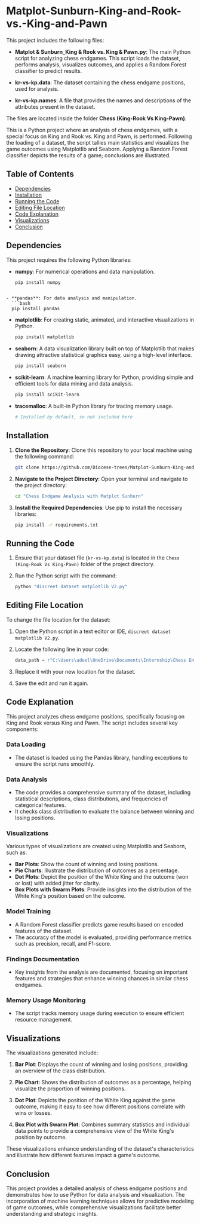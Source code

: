 # Matplot-Sunburn-King-and-Rook-vs.-King-and-Pawn

This project includes the following files:

- **Matplot & Sunburn_King & Rook vs. King & Pawn.py**: The main Python script for analyzing chess endgames. This script loads the dataset, performs analysis, visualizes outcomes, and applies a Random Forest classifier to predict results.

- **kr-vs-kp.data**: The dataset containing the chess endgame positions, used for analysis.

- **kr-vs-kp.names**: A file that provides the names and descriptions of the attributes present in the dataset.

The files are located inside the folder **Chess (King-Rook Vs King-Pawn)**.

This is a Python project where an analysis of chess endgames, with a special focus on King and Rook vs. King and Pawn, is performed. Following the loading of a dataset, the script tallies main statistics and visualizes the game outcomes using Matplotlib and Seaborn. Applying a Random Forest classifier depicts the results of a game; conclusions are illustrated.

## Table of Contents
- [Dependencies](#dependencies)
- [Installation](#installation)
- [Running the Code](#running-the-code)
- [Editing File Location](#editing-file-location)
- [Code Explanation](#code-explanation)
- [Visualizations](#visualizations)
- [Conclusion](#conclusion)

## Dependencies

This project requires the following Python libraries:

- **numpy**: For numerical operations and data manipulation.
  ```bash
  pip install numpy
```

- **pandas**: For data analysis and manipulation.
  ```bash
  pip install pandas
  ```

- **matplotlib**: For creating static, animated, and interactive visualizations in Python.
  ```bash
  pip install matplotlib
  ```

- **seaborn**: A data visualization library built on top of Matplotlib that makes drawing attractive statistical graphics easy, using a high-level interface.
  ```bash
  pip install seaborn
  ```

- **scikit-learn**: A machine learning library for Python, providing simple and efficient tools for data mining and data analysis.
  ```bash
  pip install scikit-learn
  ```

- **tracemalloc**: A built-in Python library for tracing memory usage.
  ```bash
  # Installed by default, so not included here
  ```

## Installation

1. **Clone the Repository**: 
   Clone this repository to your local machine using the following command:
   ```bash
   git clone https://github.com/Diocese-trees/Matplot-Sunburn-King-and-Rook-vs.-King-and-Pawn-
   ```

2. **Navigate to the Project Directory**: 
   Open your terminal and navigate to the project directory:
   ```bash
   cd "Chess Endgame Analysis with Matplot Sunburn"
   ```

3. **Install the Required Dependencies**: 
   Use pip to install the necessary libraries:
   ```bash
   pip install -r requirements.txt
   ```

## Running the Code

1. Ensure that your dataset file (`kr-vs-kp.data`) is located in the `Chess (King-Rook Vs King-Pawn)` folder of the project directory.

2. Run the Python script with the command:
   ```bash
   python "discreet dataset matplotlib V2.py"
   ```

## Editing File Location

To change the file location for the dataset:

1. Open the Python script in a text editor or IDE, `discreet dataset matplotlib V2.py`.

2. Locate the following line in your code:
   ```python
   data_path = r"C:\Users\adeel\OneDrive\Documents\Internship\Chess Endgame Analysis with Matplot Sunburn\Chess (King-Rook Vs King-Pawn)"
   ```

3. Replace it with your new location for the dataset.

4. Save the edit and run it again.

## Code Explanation

This project analyzes chess endgame positions, specifically focusing on King and Rook versus King and Pawn. The script includes several key components:

### Data Loading
- The dataset is loaded using the Pandas library, handling exceptions to ensure the script runs smoothly.

### Data Analysis
- The code provides a comprehensive summary of the dataset, including statistical descriptions, class distributions, and frequencies of categorical features.
- It checks class distribution to evaluate the balance between winning and losing positions.

### Visualizations
Various types of visualizations are created using Matplotlib and Seaborn, such as:
- **Bar Plots**: Show the count of winning and losing positions.
- **Pie Charts**: Illustrate the distribution of outcomes as a percentage.
- **Dot Plots**: Depict the position of the White King and the outcome (won or lost) with added jitter for clarity.
- **Box Plots with Swarm Plots**: Provide insights into the distribution of the White King's position based on the outcome.

### Model Training
- A Random Forest classifier predicts game results based on encoded features of the dataset.
- The accuracy of the model is evaluated, providing performance metrics such as precision, recall, and F1-score.

### Findings Documentation
- Key insights from the analysis are documented, focusing on important features and strategies that enhance winning chances in similar chess endgames.

### Memory Usage Monitoring
- The script tracks memory usage during execution to ensure efficient resource management.

## Visualizations

The visualizations generated include:

1. **Bar Plot**: Displays the count of winning and losing positions, providing an overview of the class distribution.
   
2. **Pie Chart**: Shows the distribution of outcomes as a percentage, helping visualize the proportion of winning positions.
   
3. **Dot Plot**: Depicts the position of the White King against the game outcome, making it easy to see how different positions correlate with wins or losses.
   
4. **Box Plot with Swarm Plot**: Combines summary statistics and individual data points to provide a comprehensive view of the White King's position by outcome.

These visualizations enhance understanding of the dataset's characteristics and illustrate how different features impact a game's outcome.

## Conclusion

This project provides a detailed analysis of chess endgame positions and demonstrates how to use Python for data analysis and visualization. The incorporation of machine learning techniques allows for predictive modeling of game outcomes, while comprehensive visualizations facilitate better understanding and strategic insights.
```

